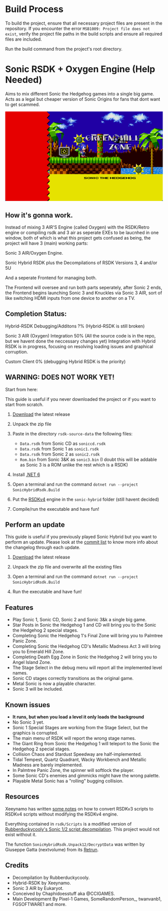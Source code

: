 # Build Process

To build the project, ensure that all necessary project files are present in the repository. If you encounter the error `MSB1009: Project file does not exist`, verify the project file paths in the build scripts and ensure all required files are included.

Run the build command from the project's root directory.

# Sonic RSDK + Oxygen Engine (Help Needed)

Aims to mix different Sonic the Hedgehog games into a single big game. Acts as a legal but cheaper version of Sonic Origins for fans that dont want to get scammed.

![Sonic 1 in Sonic 2](docs/preview.png)

## How it's gonna work.
Instead of mixing 3 AIR'S Engine (called Oxygen) with the RSDK/Retro engine or compiling rsdk and 3 air as seperate EXEs to be laucnhed in one window, both of which is what this project gets confused as being, the project will have 3 (main) working parts:

Sonic 3 AIR/Oxygen Engine.

Sonic Hybrid RSDK plus the Decompilations of RSDK Versions 3, 4 and/or 5U

And a seperate Frontend for managing both.

The Frontend will oversee and run both parts seperately, after Sonic 2 ends, the Frontend begins launching Sonic 3 and Knuckles via Sonic 3 AIR, sort of like switching HDMI inputs from one device to another on a TV.

## Completion Status:
Hybrid-RSDK Debugging/Additons ?% (Hybrid-RSDK is still broken)


Sonic 3 AIR (Oxygen) Integration 50% (All the source code is in the repo, but we havent done the neccessary changes yet)
Integration with Hybrid RSDK is in progress, focusing on resolving loading issues and graphical corruption.


Custom Client 0% (debugging Hybrid RSDK is the priority)

## WARNING: DOES NOT WORK YET!
Start from here:

This guide is useful if you never downloaded the project or if you want to start from scratch.

1. [Download](https://github.com/Xeeynamo/sonic-hybrid-rsdk/archive/refs/heads/main.zip) the latest release

1. Unpack the zip file

1. Paste in the directory `rsdk-source-data` the following files:

    * `Data.rsdk` from Sonic CD as `soniccd.rsdk`
    * `Data.rsdk` from Sonic 1 as `sonic1.rsdk`
    * `Data.rsdk` from Sonic 2 as `sonic2.rsdk`
    * `Rom.bin`   from Sonic 3&K as `sonic3.bin` (I doubt this will be addable as Sonic 3 is a ROM unlike the rest which is a RSDK)
1. Install [.NET 6](https://dotnet.microsoft.com/download/dotnet/6.0)

1. Open a terminal and run the command `dotnet run --project SonicHybridRsdk.Build`

1. Put the [RSDKv4](https://github.com/Rubberduckycooly/Sonic-1-2-2013-Decompilation/releases/tag/1.3.2) engine in the `sonic-hybrid` folder (still havent decided)

1. Compile/run the executable and have fun!

## Perform an update

This guide is useful if you previously played Sonic Hybrid but you want to perform an update. Please look at the [commit list](https://github.com/Xeeynamo/sonic-hybrid-rsdk/commits/main) to know more info about the changelog through each update.

1. [Download](https://github.com/Xeeynamo/sonic-hybrid-rsdk/archive/refs/heads/main.zip) the latest release

1. Unpack the zip file and overwrite all the existing files

1. Open a terminal and run the command `dotnet run --project SonicHybridRsdk.Build`

1. Run the executable and have fun!

## Features

* Play Sonic 1, Sonic CD, Sonic 2 and Sonic 3&k a single big game.
* Star Posts in Sonic the Hedgehog 1 and CD will bring you to the Sonic the Hedgehog 2 special stages.
* Completing Sonic the Hedgehog 1's Final Zone will bring you to Palmtree Panic Zone.
* Completing Sonic the Hedgehog CD's Metallic Madness Act 3 will bring you to Emerald Hill Zone.
* Completing Death Egg Zone in Sonic the Hedgehog 2 will bring you to Angel Island Zone. 
* The Stage Select in the debug menu will report all the implemented level names.
* Sonic CD stages correctly transitions as the original game.
* Metal Sonic is now a playable character.
* Sonic 3 will be included.

## Known issues 
* **It runs, but when you load a level  it only loads the background**
* No Sonic 3 yet.
* Sonic 1 Special Stages are working from the Stage Select, but the graphics is corrupted.
* The main menu of RSDK will report the wrong stage names.
* The Giant Ring from Sonic the Hedgehog 1 will teleport to the Sonic the Hedgehog 2 special stages.
* Collision Chaos and Stardust Speedway are half-implemented.
* Tidal Tempest, Quartz Quadrant, Wacky Workbench and Metallic Madness are barely implemented.
* In Palmtree Panic Zone, the spinner will softlock the player.
* Some Sonic CD's enemies and gimmicks might have the wrong palette.
* Playable Metal Sonic has a "rolling" bugging collision.


## Resources

Xeeynamo has written [some notes](rsdkv3-to-rsdkv4.md) on how to convert RSDKv3 scripts to RSDKv4 scripts without modifying the RSDKv4 engine.

Everything contained in `rsdk/Scripts` is a modified version of [Rubberduckycooly's Sonic 1/2 script decompilation](https://github.com/Rubberduckycooly/Sonic-1-Sonic-2-2013-Script-Decompilation). This project would not exist without it.

The function `SonicHybridRsdk.Unpack12/DecryptData` was written by Giuseppe Gatta (nextvolume) from its [Retrun](http://unhaut.epizy.com/retrun/).

## Credits
* Decompilation by Rubberduckycooly.
* Hybrid-RSDK by Xeeynamo.
* Sonic 3 AIR by Eukaryot.
* Conceived by Chaphidoesstuff aka @CCIGAMES.
* Main Development By Pixel-1 Games, SomeRandomPerson_, twanvanb1, FGSOFTWARE1 and more.
